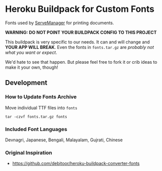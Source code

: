 # Heroku Buildpack for Custom Fonts

Fonts used by [ServeManager](https://www.servemanager.com) for printing documents.

__WARNING: DO NOT POINT YOUR BUILDPACK CONFIG TO THIS PROJECT__

This buildpack is very specific to our needs. It can and will change and __YOUR APP WILL BREAK__.
Even the fonts in `fonts.tar.gz` are *probably not what you want or expect*.

We'd hate to see that happen. But please feel free to fork it or crib ideas to make it your own, though!

## Development

### How to Update Fonts Archive

Move individual TTF files into `fonts`

```
tar -czvf fonts.tar.gz fonts
```

### Included Font Languages

Devnagri, Japanese, Bengali, Malayalam, Gujrati, Chinese

### Original Inspiration
* https://github.com/debitoor/heroku-buildpack-converter-fonts

